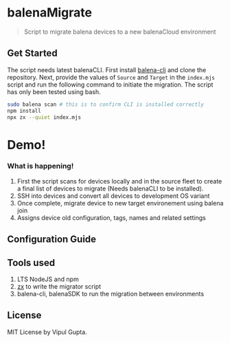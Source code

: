 # balenaMigrate

> Script to migrate balena devices to a new balenaCloud environment

## Get Started 

The script needs latest balenaCLI. First install [balena-cli](https://github.com/balena-io/balena-cli/blob/master/INSTALL.md) and clone the repository. Next, provide the values of `Source` and `Target` in the `index.mjs` script and run the following command to initiate the migration. The script has only been tested using bash. 

```bash
sudo balena scan # this is to confirm CLI is installed correctly
npm install
npx zx --quiet index.mjs
```

# Demo!



### What is happening!

1. First the script scans for devices locally and in the source fleet to create a final list of devices to migrate (Needs balenaCLI to be installed). 
2. SSH into devices and convert all devices to development OS variant
3. Once complete, migrate device to new target environement using balena join 
4. Assigns device old configuration, tags, names and related settings 


## Configuration Guide




## Tools used

1. LTS NodeJS and npm 
2. [zx](https://github.com/google/zx) to write the migrator script
3. balena-cli, balenaSDK to run the migration between environments 

## License

MIT License by Vipul Gupta.